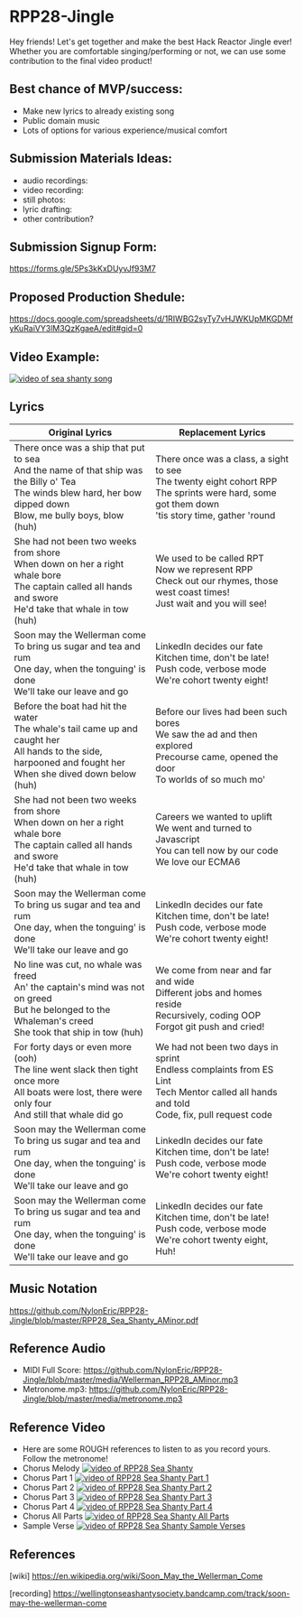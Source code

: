 # RPP28-Jingle
Hey friends! Let's get together and make the best Hack Reactor Jingle ever! Whether you are comfortable singing/performing or not, we can use some contribution to the final video product!
## Best chance of MVP/success:
* Make new lyrics to already existing song
* Public domain music
* Lots of options for various experience/musical comfort
## Submission Materials Ideas:
* audio recordings:
* video recording:
* still photos:
* lyric drafting:
* other contribution?
## Submission Signup Form:
https://forms.gle/5Ps3kKxDUyvJf93M7

## Proposed Production Shedule:
https://docs.google.com/spreadsheets/d/1RIWBG2syTy7vHJWKUpMKGDMfyKuRaiVY3lM3QzKgaeA/edit#gid=0
## Video Example:
[![video of sea shanty song](http://img.youtube.com/vi/UgsurPg9Ckw/0.jpg)](http://www.youtube.com/watch?v=UgsurPg9Ckw "Sea Shanty")

## Lyrics
|Original Lyrics | Replacement Lyrics|
|--------------------------- | ---------------------------|
|There once was a ship that put to sea<br>And the name of that ship was the Billy o' Tea<br>The winds blew hard, her bow dipped down<br>Blow, me bully boys, blow (huh)|There once was a class, a sight to see<br>The twenty eight cohort RPP<br>The sprints were hard, some got them down<br>'tis story time, gather 'round|
|She had not been two weeks from shore<br>When down on her a right whale bore<br>The captain called all hands and swore<br>He'd take that whale in tow (huh)|We used to be called RPT<br>Now we represent RPP<br>Check out our rhymes, those west coast times!<br>Just wait and you will see!|
|Soon may the Wellerman come<br>To bring us sugar and tea and rum<br>One day, when the tonguing' is done<br>We'll take our leave and go|LinkedIn decides our fate<br>Kitchen time, don't be late!<br>Push code, verbose mode<br>We're cohort twenty eight!|
|Before the boat had hit the water<br>The whale's tail came up and caught her<br>All hands to the side, harpooned and fought her<br>When she dived down below (huh)|Before our lives had been such bores<br>We saw the ad and then explored<br>Precourse came, opened the door<br>To worlds of so much mo'<br>|
|She had not been two weeks from shore<br>When down on her a right whale bore<br>The captain called all hands and swore<br>He'd take that whale in tow (huh)|Careers we wanted to uplift<br>We went and turned to Javascript<br>You can tell now by our code<br>We love our ECMA6|
|Soon may the Wellerman come<br>To bring us sugar and tea and rum<br>One day, when the tonguing' is done<br>We'll take our leave and go|LinkedIn decides our fate<br>Kitchen time, don't be late!<br>Push code, verbose mode<br>We're cohort twenty eight!|
|No line was cut, no whale was freed<br>An' the captain's mind was not on greed<br>But he belonged to the Whaleman's creed<br>She took that ship in tow (huh)|We come from near and far and wide<br>Different jobs and homes reside<br>Recursively, coding OOP<br>Forgot git push and cried!|
|For forty days or even more (ooh)<br>The line went slack then tight once more<br>All boats were lost, there were only four<br>And still that whale did go|We had not been two days in sprint<br>Endless complaints from ES Lint<br>Tech Mentor called all hands and told<br>Code, fix, pull request code|
|Soon may the Wellerman come<br>To bring us sugar and tea and rum<br>One day, when the tonguing' is done<br>We'll take our leave and go|LinkedIn decides our fate<br>Kitchen time, don't be late!<br>Push code, verbose mode<br>We're cohort twenty eight!|
|Soon may the Wellerman come<br>To bring us sugar and tea and rum<br>One day, when the tonguing' is done<br>We'll take our leave and go|LinkedIn decides our fate<br>Kitchen time, don't be late!<br>Push code, verbose mode<br>We're cohort twenty eight, Huh!|

## Music Notation
https://github.com/NylonEric/RPP28-Jingle/blob/master/RPP28_Sea_Shanty_AMinor.pdf

## Reference Audio
* MIDI Full Score:
https://github.com/NylonEric/RPP28-Jingle/blob/master/media/Wellerman_RPP28_AMinor.mp3
* Metronome.mp3:
https://github.com/NylonEric/RPP28-Jingle/blob/master/media/metronome.mp3

## Reference Video
* Here are some ROUGH references to listen to as you record yours. Follow the metronome!
* Chorus Melody 
[![video of RPP28 Sea Shanty](http://img.youtube.com/vi/CWRqAf6zrCw/0.jpg)](http://www.youtube.com/watch?v=CWRqAf6zrCw "RPP28 Shanty")
* Chorus Part 1
[![video of RPP28 Sea Shanty Part 1](http://img.youtube.com/vi/x0NqzwrH8Uw/0.jpg)](http://www.youtube.com/watch?v=x0NqzwrH8Uw "RPP28 Shanty Part 1")
* Chorus Part 2
[![video of RPP28 Sea Shanty Part 2](http://img.youtube.com/vi/FjVNtejYJIQ/0.jpg)](http://www.youtube.com/watch?v=FjVNtejYJIQ "RPP28 Shanty Part 2")
* Chorus Part 3
[![video of RPP28 Sea Shanty Part 3](http://img.youtube.com/vi/QedBA2Qbwwg/0.jpg)](http://www.youtube.com/watch?v=QedBA2Qbwwg "RPP28 Shanty Part 3")
* Chorus Part 4
[![video of RPP28 Sea Shanty Part 4](http://img.youtube.com/vi/fLqKmglMIAU/0.jpg)](http://www.youtube.com/watch?v=fLqKmglMIAU "RPP28 Shanty Part 4")
* Chorus All Parts
[![video of RPP28 Sea Shanty All Parts](http://img.youtube.com/vi/ldYjKlxeDOE/0.jpg)](http://www.youtube.com/watch?v=ldYjKlxeDOE "RPP28 Shanty All Parts")
* Sample Verse
[![video of RPP28 Sea Shanty Sample Verses](http://img.youtube.com/vi/ezqdINbnDso/0.jpg)](http://www.youtube.com/watch?v=ezqdINbnDso "RPP28 Shanty Sample Verses")
## References
[wiki] https://en.wikipedia.org/wiki/Soon_May_the_Wellerman_Come

[recording] https://wellingtonseashantysociety.bandcamp.com/track/soon-may-the-wellerman-come
